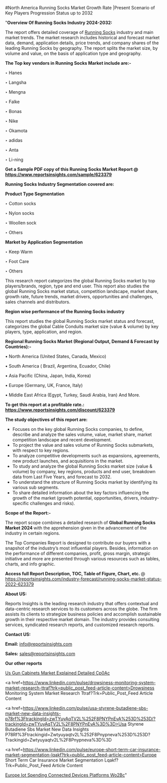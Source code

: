 #North America Running Socks Market Growth Rate |Present Scenario of Key Players Progression Status up to 2032

"<strong>Overview Of Running Socks Industry 2024-2032:</strong>

The report offers detailed coverage of <a href=https://www.reportsinsights.com/sample/623379>Running Socks</a> industry and main market trends. The market research includes historical and forecast market data, demand, application details, price trends, and company shares of the leading Running Socks by geography. The report splits the market size, by volume and value, on the basis of application type and geography.

<strong>The Top key vendors in Running Socks Market include are:- </strong>

‣ Hanes

‣ Langsha

‣ Mengna

‣ Falke

‣ Bonas

‣ Nike

‣ Okamota

‣ adidas

‣ Anta

‣ Li-ning

<strong>Get a Sample PDF copy of this Running Socks Market Report </strong><strong>@ <a href=https://www.reportsinsights.com/sample/623379 style=color:#0000ff;>https://www.reportsinsights.com/sample/623379</a> </strong>

<strong>Running Socks Industry Segmentation covered are:</strong>

<strong>Product Type Segmentation</strong>

‣    Cotton socks

‣ Nylon socks

‣ Woollen sock

‣ Others

<strong>Market by Application Segmentation</strong>

‣   Keep Warm

‣ Foot Care

‣ Others

This research report categorizes the global Running Socks market by top players/brands, region, type and end user. This report also studies the global Running Socks market status, competition landscape, market share, growth rate, future trends, market drivers, opportunities and challenges, sales channels and distributors.

<strong>Region wise performance of the Running Socks industry</strong><strong> </strong>

This report studies the global Running Socks market status and forecast, categorizes the global Cable Conduits market size (value &amp; volume) by key players, type, application, and region. 

<strong>Regional Running Socks Market (Regional Output, Demand &amp; Forecast by Countries):-</strong>

• North America (United States, Canada, Mexico)

• South America ( Brazil, Argentina, Ecuador, Chile)

• Asia Pacific (China, Japan, India, Korea)

• Europe (Germany, UK, France, Italy)

• Middle East Africa (Egypt, Turkey, Saudi Arabia, Iran) And More.

<strong>To get this report at a profitable rate.: <a href=https://www.reportsinsights.com/discount/623379 style=color:#0000ff;>https://www.reportsinsights.com/discount/623379</a></strong>

<strong>The study objectives of this report are:</strong>
<ul>
  <li>Focuses on the key global Running Socks companies, to define, describe and analyze the sales volume, value, market share, market competition landscape and recent development.</li>
  <li>To project the value and sales volume of Running Socks submarkets, with respect to key regions.</li>
  <li>To analyze competitive developments such as expansions, agreements, new product launches, and acquisitions in the market.</li>
  <li>To study and analyze the global Running Socks market size (value &amp; volume) by company, key regions, products and end user, breakdown data from Last Five Years, and forecast to 2032.</li>
  <li>To understand the structure of Running Socks market by identifying its various sub segments.</li>
  <li>To share detailed information about the key factors influencing the growth of the market (growth potential, opportunities, drivers, industry-specific challenges and risks).</li>
</ul>
<strong>Scope of the Report:-</strong><strong> </strong>

The report scope combines a detailed research of <strong>Global Running Socks Market 2024 </strong>with the apprehension given in the advancement of the industry in certain regions.

The Top Companies Report is designed to contribute our buyers with a snapshot of the industry’s most influential players. Besides, information on the performance of different companies, profit, gross margin, strategic initiative and more are presented through various resources such as tables, charts, and info graphic.

<strong>Access full Report Description, TOC, Table of Figure, Chart, etc. </strong>@   <a href=https://reportsinsights.com/industry-forecast/running-socks-market-status-2022-623379 style=color:#0000ff;>https://reportsinsights.com/industry-forecast/running-socks-market-status-2022-623379</a>

<strong>About US:</strong>

Reports Insights is the leading research industry that offers contextual and data-centric research services to its customers across the globe. The firm assists its clients to strategize business policies and accomplish sustainable growth in their respective market domain. The industry provides consulting services, syndicated research reports, and customized research reports.

<strong>Contact US:</strong>

<p class=""""><b>Email:</b> <a href=mailto:info@reportsinsights.com>info@reportsinsights.com</a></p>
<p class=""""><b>Sales:</b> <a href=mailto:sales@reportsinsights.com>sales@reportsinsights.com</a></p>

<strong>Our other reports</strong>

<a href=https://www.linkedin.com/pulse/us-gun-cabinets-market-explained-detailed-cp0ac/>Us Gun Cabinets Market Explained Detailed Cp0Ac</a>

<a href=https://www.linkedin.com/pulse/drowsiness-monitoring-system-market-research-ttraf?trk=public_post_feed-article-content>Drowsiness Monitoring System Market Research Ttraf?Trk=Public_Post_Feed Article Content</a>

<a href=https://www.linkedin.com/pulse/usa-styrene-butadiene-sbs-market-new-data-insights-p78rf%3FtrackingId=zwTYuyAqTV2L%252F8PNYPnEvA%253D%253D/?trackingId=zwTYuyAqTV2L%2F8PNYPnEvA%3D%3D>Usa Styrene Butadiene Sbs Market New Data Insights P78Rf%3Ftrackingid=Zwtyuyaqtv2L%252F8Pnypneva%253D%253D?Trackingid=Zwtyuyaqtv2L%2F8Pnypneva%3D%3D</a>

<a href=https://www.linkedin.com/pulse/europe-short-term-car-insurance-market-segmentation-lqakf?trk=public_post_feed-article-content>Europe Short Term Car Insurance Market Segmentation Lqakf?Trk=Public_Post_Feed Article Content</a>

<a href=https://www.linkedin.com/pulse/europe-iot-spending-connected-devices-platforms-wo2bc/>Europe Iot Spending Connected Devices Platforms Wo2Bc</a>"

